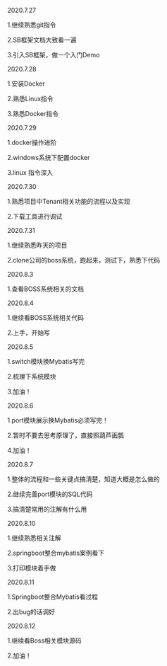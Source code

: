 2020.7.27 

1.继续熟悉git指令

2.SB框架文档大致看一遍

3.引入SB框架，做一个入门Demo

2020.7.28

1.安装Docker

2.熟悉Linux指令

3.熟悉Docker指令

2020.7.29

1.docker操作进阶

2.windows系统下配置docker

3.linux 指令深入

2020.7.30

1.熟悉项目中Tenant相关功能的流程以及实现

2.下载工具进行调试

2020.7.31

1.继续熟悉昨天的项目

2.clone公司的boss系统，跑起来，测试下，熟悉下代码

2020.8.3

1.查看BOSS系统相关的文档

2020.8.4

1.继续看BOSS系统相关代码

2.上手，开始写

2020.8.5

1.switch模块换Mybatis写完

2.梳理下系统模块

3.加油！

2020.8.6

1.port模块展示换Mybatis必须写完！

2.暂时不要去思考原理了，直接照葫芦画瓢

4.加油！

2020.8.7

1.整体的流程和一些关键点搞清楚，知道大概是怎么做的

2.继续完善port模块的SQL代码

3.搞清楚常用的注解有什么用

2020.8.10

1.继续熟悉相关注解

2.springboot整合mybatis案例看下

3.打印模块着手做

2020.8.11

1.Springboot整合Mybatis看过程

2.出bug的话调好

2020.8.12

1.继续看Boss相关模块源码

2.加油！